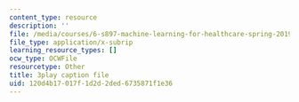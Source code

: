 ```yaml
---
content_type: resource
description: ''
file: /media/courses/6-s897-machine-learning-for-healthcare-spring-2019/120d4b17017f1d2d2ded6735871f1e36_2ZXYM1h9pgY.srt
file_type: application/x-subrip
learning_resource_types: []
ocw_type: OCWFile
resourcetype: Other
title: 3play caption file
uid: 120d4b17-017f-1d2d-2ded-6735871f1e36
---
```

